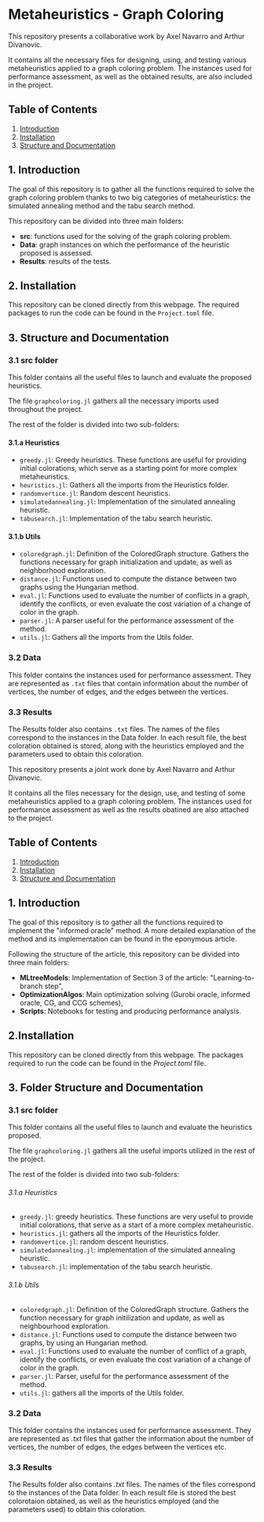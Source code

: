 # Metaheuristics - Graph Coloring

This repository presents a collaborative work by Axel Navarro and Arthur Divanovic.

It contains all the necessary files for designing, using, and testing various metaheuristics applied to a graph coloring problem. The instances used for performance assessment, as well as the obtained results, are also included in the project.

## Table of Contents

1. [Introduction](#1-introduction)
2. [Installation](#2-installation)
3. [Structure and Documentation](#3-structure-and-documentation)

## 1. Introduction

The goal of this repository is to gather all the functions required to solve the graph coloring problem thanks to two big categories of metaheuristics: the simulated annealing method and the tabu search method. 

This repository can be divided into three main folders:

- **src**: functions used for the solving of the graph coloring problem.
- **Data**: graph instances on which the performance of the heuristic proposed is assessed.
- **Results**: results of the tests.

## 2. Installation

This repository can be cloned directly from this webpage. The required packages to run the code can be found in the `Project.toml` file.

## 3. Structure and Documentation

### 3.1 src folder

This folder contains all the useful files to launch and evaluate the proposed heuristics.

The file `graphcoloring.jl` gathers all the necessary imports used throughout the project.

The rest of the folder is divided into two sub-folders:

#### 3.1.a Heuristics

- `greedy.jl`: Greedy heuristics. These functions are useful for providing initial colorations, which serve as a starting point for more complex metaheuristics.
- `heuristics.jl`: Gathers all the imports from the Heuristics folder.
- `randomvertice.jl`: Random descent heuristics.
- `simulatedannealing.jl`: Implementation of the simulated annealing heuristic.
- `tabusearch.jl`: Implementation of the tabu search heuristic.

#### 3.1.b Utils

- `coloredgraph.jl`: Definition of the ColoredGraph structure. Gathers the functions necessary for graph initialization and update, as well as neighborhood exploration.
- `distance.jl`: Functions used to compute the distance between two graphs using the Hungarian method.
- `eval.jl`: Functions used to evaluate the number of conflicts in a graph, identify the conflicts, or even evaluate the cost variation of a change of color in the graph.
- `parser.jl`: A parser useful for the performance assessment of the method.
- `utils.jl`: Gathers all the imports from the Utils folder.

### 3.2 Data

This folder contains the instances used for performance assessment. They are represented as `.txt` files that contain information about the number of vertices, the number of edges, and the edges between the vertices.

### 3.3 Results

The Results folder also contains `.txt` files. The names of the files correspond to the instances in the Data folder. In each result file, the best coloration obtained is stored, along with the heuristics employed and the parameters used to obtain this coloration.

This repository presents a joint work done by Axel Navarro and Arthur Divanovic.

It contains all the files necessary for the design, use, and testing of some metaheuristics applied to a graph coloring problem. The instances used for performance assessment as well as the results obatined are also attached to the project.

## Table of Contents

1. [Introduction](#introduction)
2. [Installation](#installation)
3. [Structure and Documentation](#documentation)

## 1. Introduction

The goal of this repository is to gather all the functions required to implement the "informed oracle" method. A more detailed explanation of the method and its implementation can be found in the eponymous article.

Following the structure of the article, this repository can be divided into three main folders:

- **MLtreeModels**: Implementation of Section 3 of the article: "Learning-to-branch step",
- **OptimizationAlgos**: Main optimization solving (Gurobi oracle, informed oracle, CG, and CCG schemes),
- **Scripts**: Notebooks for testing and producing performance analysis.

## 2.Installation

This repository can be cloned directly from this webpage. The packages required to run the code can be found in the _Project.toml_ file.

## 3. Folder Structure and Documentation

### 3.1 src folder

This folder contains all the useful files to launch and evaluate the heuristics proposed.

The file `graphcoloring.jl` gathers all the useful imports utilized in the rest of the project.

The rest of the folder is divided into two sub-folders:

###### 3.1.a Heuristics

- `greedy.jl`: greedy heuristics. These functions are very useful to provide initial colorations, that serve as a start of a more complex metaheuristic.
- `heuristics.jl`: gathers all the imports of the Heuristics folder.
- `randomvertice.jl`: random descent heuristics.
- `simulatedannealing.jl`: implementation of the simulated annealing heuristic.
- `tabusearch.jl`: implementation of the tabu search heuristic.

###### 3.1.b Utils

- `coloredgraph.jl`: Definition of the ColoredGraph structure. Gathers the function necessary for graph initilization and update, as well as neighbourhood exploration.
- `distance.jl`: Functions used to compute the distance between two graphs, by using an Hungarian method.
- `eval.jl`: Functions used to evaluate the number of conflict of a graph, identify the conflicts, or even evaluate the cost variation of a change of color in the graph.
- `parser.jl`: Parser, useful for the performance assessment of the method.
- `utils.jl`: gathers all the imports of the Utils folder.

### 3.2 Data

This folder contains the instances used for performance assessment. They are represented as _.txt_ files that gather the information about the number of vertices, the number of edges, the edges between the vertices etc.

### 3.3 Results

The Results folder also contains _.txt_ files. The names of the files correspond to the instances of the Data folder. In each result file is stored the best colorotaion obtained, as well as the heuristics employed (and the parameters used) to obtain this coloration.
